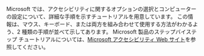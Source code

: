 Microsoft では、アクセシビリティに関するオプションの選択とコンピューターの設定について、詳細な手順を示すチュートリアルを用意しています。 この情報は、マウス、キーボード、または両方を組み合わせて使用する方法がわかるよう、2 種類の手順が並べて示してあります。 Microsoft 製品のステップバイステップ チュートリアルについては、[Microsoft アクセシビリティ Web サイト](http://go.microsoft.com/fwlink/?LinkId=8431)を参照してください。

<!--HONumber=Oct16_HO1-->


